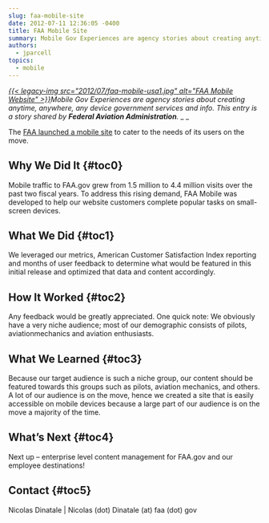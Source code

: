 ```yaml
---
slug: faa-mobile-site
date: 2012-07-11 12:36:05 -0400
title: FAA Mobile Site
summary: Mobile Gov Experiences are agency stories about creating anytime, anywhere, any device government services and info. This entry is a story shared by Federal Aviation Administration. The FAA launched a mobile site to cater to the needs of its users on the move. Why We Did It Mobile traffic
authors:
  - jparcell
topics:
  - mobile
---
```


_[{{< legacy-img src="2012/07/faa-mobile-usa1.jpg" alt="FAA Mobile Website" >}}](https://s3.amazonaws.com/digitalgov/_legacy-img/2012/07/faa-mobile-usa1.jpg)Mobile Gov Experiences are agency stories about creating anytime, anywhere, any device government services and info. This entry is a story shared by **Federal Aviation Administration**._ _
  _ 

The <a href="http://www.faa.gov/mobile/" rel="nofollow">FAA launched a mobile site</a> to cater to the needs of its users on the move.

## <a name="x-Why We Did It"></a>Why We Did It {#toc0}

Mobile traffic to FAA.gov grew from 1.5 million to 4.4 million visits over the past two fiscal years. To address this rising demand, FAA Mobile was developed to help our website customers complete popular tasks on small-screen devices.

## <a name="x-What We Did"></a>What We Did {#toc1}

We leveraged our metrics, American Customer Satisfaction Index reporting and months of user feedback to determine what would be featured in this initial release and optimized that data and content accordingly.

## <a name="x-How It Worked"></a>How It Worked {#toc2}

Any feedback would be greatly appreciated. One quick note: We obviously have a very niche audience; most of our demographic consists of pilots, aviationmechanics and aviation enthusiasts.

## <a name="x-What We Learned"></a>What We Learned {#toc3}

Because our target audience is such a niche group, our content should be featured towards this groups such as pilots, aviation mechanics, and others. A lot of our audience is on the move, hence we created a site that is easily accessible on mobile devices because a large part of our audience is on the move a majority of the time.

## <a name="x-What's Next"></a>What&#8217;s Next {#toc4}

Next up &#8211; enterprise level content management for FAA.gov and our employee destinations!

## <a name="x-Contact"></a>Contact {#toc5}

Nicolas Dinatale | Nicolas (dot) Dinatale (at) faa (dot) gov

 